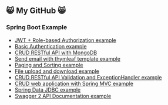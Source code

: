 ## :smile_cat: My GitHub :smile_cat:
<!--
**dsakda/dsakda** is a ✨ _special_ ✨ repository because its `README.md` (this file) appears on your GitHub profile.

Here are some ideas to get you started:

- 🔭 I’m currently working on ...
- 🌱 I’m currently learning ...
- 👯 I’m looking to collaborate on ...
- 🤔 I’m looking for help with ...
- 💬 Ask me about ...
- 📫 How to reach me: ...
- 😄 Pronouns: ...
- ⚡ Fun fact: ...
-->

### Spring Boot Example
* [JWT + Role-based Authorization example](https://github.com/dsakda/spring-security-role-bases-example)
* [Basic Authentication example](https://github.com/dsakda/spring-security-authentication-example)
* [CRUD RESTful API with MongoDB](https://github.com/dsakda/spring-boot-crud-restfulapi-mongodb)
* [Send email with thymleaf template example](https://github.com/dsakda/spring-boot-send-email-with-thymleaf-template-example)
* [Paging and Sorting example](https://github.com/dsakda/spring-boot-paging-and-sorting-example)
* [File upload and download example](https://github.com/dsakda/spring-boot-file-upload-and-download-example)
* [CRUD RESTful API Validation and ExceptionHandler example](https://github.com/dsakda/spring-boot-restfulapi-validation-example)
* [CRUD web application with Spring MVC example](https://github.com/dsakda/Spring-Boot-crud-springmvc-example)
* [Spring Data JDBC example](https://github.com/dsakda/spring-boot-crud-jdbc-example)
* [Swagger 2 API Documentation example](https://github.com/dsakda/swagger2-api-documentation-example)
<!--
### Spring Data JPA/Hibernate
* [One to One example](https://github.com/dsakda/spring-data-jpa-hibernate-one-to-one-example)
-->
